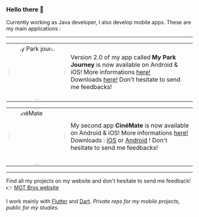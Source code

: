 ### Hello there 👋

Currently working as Java developer, I also develop mobile apps. 
These are my main applications :

---

<table>
  <tr>
    <td width="150">
      <img src="https://mgt-bros.com/myparkjourney/icon.png" alt="My Park journey" width="150" style="border-radius: 50%;">
    </td>
    <td>
      Version 2.0 of my app called <b>My Park Journey</b> is now available on Android & iOS! More informations <a href="https://mgt-bros.com/myparkjourney">here!</a><br>
      Downloads <a href="https://mgt-bros.com/myparkjourney/downloads/">here!</a> Don't hesitate to send me feedbacks!
    </td>
  </tr>
</table>

<table>
  <tr>
    <td width="150">
      <img src="https://mgt-bros.com/cinemate/icon.png" alt="CinéMate" width="150" style="border-radius: 50%;">
    </td>
    <td>
      My second app <b>CinéMate</b> is now available on Android & iOS! More informations <a href="https://mgt-bros.com/cinemate">here!</a><br>
      Downloads : <a href="https://apps.apple.com/us/app/cinémate/id6502531851">iOS</a> or <a href="https://play.google.com/store/apps/details?id=com.mgtbros.movie_partners">Android</a> ! Don't hesitate to send me feedbacks!
    </td>
  </tr>
</table>

---

Find all my projects on my website and don't hesitate to send me feedback!  
👉 [MGT Bros website](https://mgt-bros.com)

I work mainly with [Flutter](https://flutter.dev/) and [Dart](https://dart.dev/). *Private reps for my mobile projects, public for my studies.*
